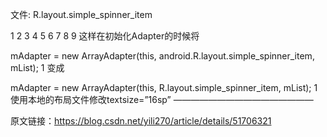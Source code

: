 文件: R.layout.simple_spinner_item

<?xml version="1.0" encoding="utf-8"?>
<TextView xmlns:android="http://schemas.android.com/apk/res/android"
          android:id="@android:id/text1"
          android:layout_width="match_parent"
          android:layout_height="wrap_content"
          android:ellipsize="marquee"
          android:singleLine="true"
          android:textAlignment="inherit"
          android:textSize="16sp"/>
1
2
3
4
5
6
7
8
9
这样在初始化Adapter的时候将

 mAdapter = new ArrayAdapter<String>(this, android.R.layout.simple_spinner_item, mList); 
1
变成

 mAdapter = new ArrayAdapter<String>(this, R.layout.simple_spinner_item, mList);
1
使用本地的布局文件修改textsize=”16sp”
————————————————

原文链接：https://blog.csdn.net/yili270/article/details/51706321